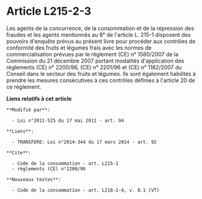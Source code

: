 # Article L215-2-3

Les                 agents de la concurrence, de la consommation et de la répression des fraudes et les agents mentionnés au
8° de l'article L. 215-1 disposent des pouvoirs d'enquête prévus au présent livre pour procéder aux contrôles de conformité
des fruits et légumes frais avec les normes de commercialisation prévues par le règlement (CE) n° 1580/2007 de la Commission
du 21 décembre 2007 portant modalités d'application des règlements (CE) n° 2200/96, (CE) n° 2201/96 et (CE) n° 1182/2007 du
Conseil dans le secteur des fruits et légumes. Ils sont également habilités à prendre les mesures consécutives à ces
contrôles définies à l'article 20 de ce règlement.

**Liens relatifs à cet article**

	**Modifié par**:

	  - Loi n°2011-525 du 17 mai 2011 - art. 94

	**Liens**:

	  - TRANSFERE: Loi n°2014-344 du 17 mars 2014 - art. 92

	**Cite**:

	  - Code de la consommation - art. L215-1
	  - règlements (CE) n°2200/96

	**Nouveaux textes**:

	  - Code de la consommation - art. L218-1-4, v. 0.1 (VT)
